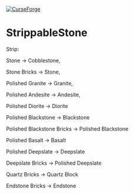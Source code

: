 [![CurseForge](https://cf.way2muchnoise.eu/versions/543660.svg)](https://www.curseforge.com/minecraft/mc-mods/strippable-stone)

# StrippableStone
Strip:

Stone -> Cobblestone,

Stone Bricks -> Stone,

Polished Granite -> Granite,

Polished Andesite -> Andesite,

Polished Diorite -> Diorite

Polished Blackstone -> Blackstone

Polished Blackstone Bricks -> Polished Blackstone

Polished Basalt -> Basalt

Polished Deepslate -> Deepslate

Deepslate Bricks -> Polished Deepslate

Quartz Bricks -> Quartz Block

Endstone Bricks -> Endstone
